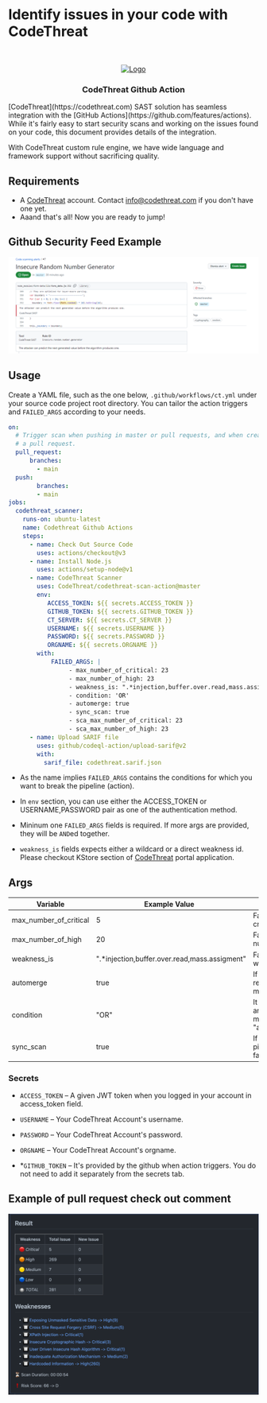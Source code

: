 # Identify issues in your code with CodeThreat

<!-- PROJECT LOGO -->
<br />
<p align="center">
  <a href="https://codethreat.com">
    <img src="https://www.codethreat.com/_next/static/media/ct-logo.0cc6530f.svg" alt="Logo" width="259" height="39">
  </a>

  <h3 align="center">CodeThreat Github Action</h3>

</p>
[CodeThreat](https://codethreat.com) SAST solution has seamless integration with the [GitHub Actions](https://github.com/features/actions). While it's fairly easy to start security scans and working on the issues found on your code, this document provides details of the integration. 

With CodeThreat custom rule engine, we have wide language and framework support without sacrificing quality.

## Requirements

* A [CodeThreat](https://codethreat.com) account. Contact info@codethreat.com if you don't have one yet.
* Aaand that's all! Now you are ready to jump!
  
## Github Security Feed Example

<img src="./images/github_action.png">

## Usage

Create a YAML file, such as the one below, `.github/workflows/ct.yml` under your source code project root directory. You can tailor the action triggers and `FAILED_ARGS` according to your needs.

```yaml
on:
  # Trigger scan when pushing in master or pull requests, and when creating
  # a pull request.
  pull_request:
      branches:
        - main
  push: 
        branches:
        - main
jobs:
  codethreat_scanner:
    runs-on: ubuntu-latest
    name: Codethreat Github Actions
    steps:
      - name: Check Out Source Code
        uses: actions/checkout@v3
      - name: Install Node.js
        uses: actions/setup-node@v1
      - name: CodeThreat Scanner
        uses: CodeThreat/codethreat-scan-action@master
        env:
           ACCESS_TOKEN: ${{ secrets.ACCESS_TOKEN }}
           GITHUB_TOKEN: ${{ secrets.GITHUB_TOKEN }}
           CT_SERVER: ${{ secrets.CT_SERVER }}
           USERNAME: ${{ secrets.USERNAME }}
           PASSWORD: ${{ secrets.PASSWORD }}
           ORGNAME: ${{ secrets.ORGNAME }}
        with: 
            FAILED_ARGS: |
                 - max_number_of_critical: 23
                 - max_number_of_high: 23
                 - weakness_is: ".*injection,buffer.over.read,mass.assigment"
                 - condition: 'OR'
                 - automerge: true
                 - sync_scan: true
                 - sca_max_number_of_critical: 23
                 - sca_max_number_of_high: 23
      - name: Upload SARIF file
        uses: github/codeql-action/upload-sarif@v2
        with:
          sarif_file: codethreat.sarif.json
```

* As the name implies `FAILED_ARGS` contains the conditions for which you want to break the pipeline (action).

* In `env` section, you can use either the ACCESS_TOKEN or USERNAME,PASSWORD pair as one of the authentication method.

* Mininum one  `FAILED_ARGS` fields is required. If more args are provided, they will be `AND`ed together.

* `weakness_is` fields expects either a wildcard or a direct weakness id. Please checkout KStore section of  [CodeThreat](https://codethreat.com) portal application.

## Args

| Variable  | Example Value &nbsp;| Description &nbsp; | Type | Required | Default |
| ------------- | ------------- | ------------- |------------- | ------------- | ------------- |
| max_number_of_critical | 5 | Failed condition for maximum critical number of found issues | Number | No | N/A
| max_number_of_high | 20 | Failed condition for maximum high number of found issues | Number | No | N/A
| weakness_is | ".*injection,buffer.over.read,mass.assigment" | Failed condition for found issues weakness id's. | String | No | N/A
| automerge | true | If automerge is active and scan returns success, it allows PR to merge automatically . | Boolean | No | false
| condition | "OR" | It checks failed arguments(max_number_of_critical, max_number_of_high)  using with "and" or "or". | String | No | AND
| sync_scan | true | If you don't want to wait for the pipeline to finish scanning, set it to false | Boolean | No | true


### Secrets

- `ACCESS_TOKEN` – A given JWT token when you logged in your account in access_token field.

- `USERNAME` –  Your CodeThreat Account's username.

- `PASSWORD` – Your CodeThreat Account's password.

- `ORGNAME` – Your CodeThreat Account's orgname.

- *`GITHUB_TOKEN` – It's provided by the github when action triggers. You do not need to add it separately from the secrets tab.

## Example of pull request check out comment

<img src="./images/example_of_comment.png">
